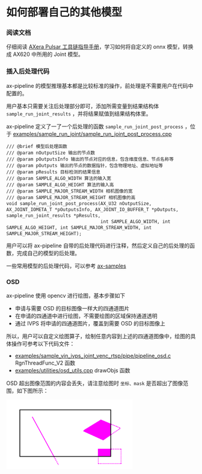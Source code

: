 # 如何部署自己的其他模型

### 阅读文档

仔细阅读 [AXera Pulsar 工具链指导手册](https://pulsar-docs.readthedocs.io/zh_CN/latest/index.html)，学习如何将自定义的 onnx 模型，转换成 AX620 中所用的 Joint 模型。

### 插入后处理代码
  
ax-pipeline 的模型推理基本都是比较标准的操作，前处理是不需要用户在代码中配置的。

用户基本只需要关注后处理部分即可，添加所需变量到结果结构体 ```sample_run_joint_results``` ，并将结果赋值到结果结构体里。

ax-pipeline 定义了一了一个后处理的函数 ```sample_run_joint_post_process``` ，位于 [examples/sample_run_joint/sample_run_joint_post_process.cpp](../examples/sample_run_joint/sample_run_joint_post_process.cpp)

```
/// @brief 模型后处理函数
/// @param nOutputSize 输出的节点数
/// @param pOutputsInfo 输出的节点对应的信息，包含维度信息、节点名称等
/// @param pOutputs 输出的节点的数据指针，包含物理地址、虚拟地址等
/// @param pResults 目标检测的结果信息
/// @param SAMPLE_ALGO_WIDTH 算法的输入宽
/// @param SAMPLE_ALGO_HEIGHT 算法的输入高
/// @param SAMPLE_MAJOR_STREAM_WIDTH 相机图像的宽
/// @param SAMPLE_MAJOR_STREAM_HEIGHT 相机图像的高
void sample_run_joint_post_process(AX_U32 nOutputSize, AX_JOINT_IOMETA_T *pOutputsInfo, AX_JOINT_IO_BUFFER_T *pOutputs, sample_run_joint_results *pResults,
                                   int SAMPLE_ALGO_WIDTH, int SAMPLE_ALGO_HEIGHT, int SAMPLE_MAJOR_STREAM_WIDTH, int SAMPLE_MAJOR_STREAM_HEIGHT);
```

用户可以将 ax-pipeline 自带的后处理代码进行注释，然后定义自己的后处理的函数，完成自己的模型的后处理。

一些常用模型的后处理代码，可以参考 [ax-samples](https://github.com/AXERA-TECH/ax-samples)

### OSD 
ax-pipeline 使用 opencv 进行绘图，基本步骤如下
- 申请与需要 OSD 的目标图像一样大的四通道图片
- 在申请的四通道中进行绘图，不需要绘图的区域保持通道透明
- 通过 IVPS 将申请的四通道图片，覆盖到需要 OSD 的目标图像上
  
所以，用户可以自定义绘图算子，绘制任意内容到上述的四通道图像中，绘图的具体操作可参考以下代码文件：
- [examples/sample_vin_ivps_joint_venc_rtsp/pipe/pipeline_osd.c](../examples/sample_vin_ivps_joint_venc_rtsp/pipe/pipeline_osd.c) RgnThreadFunc_V2 函数
- [examples/utilities/osd_utils.cpp](../examples/utilities/osd_utils.cpp) drawObjs 函数

OSD 超出图像范围的内容会丢失，请注意绘图时 ```坐标、mask``` 是否超出了图像范围，如下图所示：

![](docs/../OSD.png)